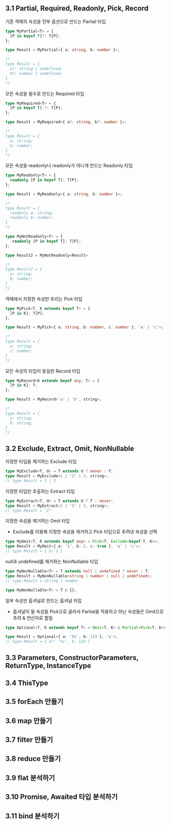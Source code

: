## 3.1 Partial, Required, Readonly, Pick, Record

기존 객체의 속성을 전부 옵션으로 만드는 Partial 타입

```ts
type MyPartial<T> = {
  [P in keyof T]?: T[P];
};

type Result = MyPartial<{ a: string, b: number }>;

/*
type Result = {
  a?: string | undefined;
  b?: number | undefined;
}
*/
```

모든 속성을 필수로 만드는 Required 타입

```ts
type MyRequired<T> = {
  [P in keyof T]-?: T[P];
};

type Result = MyRequired<{ a?: string, b?: number }>;

/*
type Result = {
  a: string;
  b: number;
}
*/
```

모든 속성을 readonly나 readonly가 아니게 만드는 Readonly 타입

```ts
type MyReadonly<T> = {
  readonly [P in keyof T]: T[P];
};

type Result = MyReadonly<{ a: string, b: number }>;

/*
type Result = {
  readonly a: string;
  readonly b: number;
}
*/

type MyNotReadonly<T> = {
  -readonly [P in keyof T]: T[P];
};

type Result2 = MyNotReadonly<Result>

/*
type Result2 = {  
  a: string;  
  b: number;  
}
*/
```

객체에서 지정한 속성만 추리는 Pick 타입

```ts
type MyPick<T, K extends keyof T> = {
  [P in K]: T[P];
};

type Result = MyPick<{ a: string, b: number, c: number }, 'a' | 'c'>;

/*
type Result = {
  a: string;
  c: number;
}
*/
```

모든 속성의 타입이 동일한 Record 타입

```ts
type MyRecord<K extends keyof any, T> = {
  [P in K]: T;
};

type Result = MyRecord<'a' | 'b', string>;

/*
type Result = {
  a: string;
  b: string;
}
*/
```
## 3.2 Exclude, Extract, Omit, NonNullable

지정한 타입을 제거하는 Exclude 타입

```ts
type MyExclude<T, U> = T extends U ? never : T;
type Result = MyExclude<1 | '2' | 3, string>;
// type Result = 1 | 3
```

지정한 타입만 추출하는 Extract 타입

```ts
type MyExtract<T, U> = T extends U ? T : never;
type Result = MyExtract<1 | '2' | 3, string>;
// type Result = "2"
```

지정한 속성을 제거하는 Omit 타입
 - Exclude를 이용해 지정한 속성을 제거하고 Pick 타입으로 추려낸 속성을 선택

```ts
type MyOmit<T, K extends keyof any> = Pick<T, Exclude<keyof T, K>>;
type Result = MyOmit<{ a: '1', b: 2, c: true }, 'a' | 'c'>;
// type Result = { b: 2 }
```

null과 undefined를 제거하는 NonNullable 타입

```ts
type MyNonNullable<T> = T extends null | undefined ? never : T;
type Result = MyNonNullable<string | number | null | undefined>;
// type Result = string | number

type MyNonNullable<T> = T & {};
```

일부 속성만 옵셔널로 만드는 옵셔널 타입
 - 옵셔널이 될 속성을 Pick으로 골라서 Partial을 적용하고 아닌 속성들은 Omit으로 추려 & 연산자로 합침

```ts
type Optional<T, K extends keyof T> = Omit<T, K> & Partial<Pick<T, K>>

type Result = Optional<{ a: 'hi', b: 123 }, 'a'>;
// type Result = { a?: 'hi', b: 123 }
```
## 3.3 Parameters, ConstructorParameters, ReturnType, InstanceType

## 3.4 ThisType

## 3.5 forEach 만들기

## 3.6 map 만들기

## 3.7 filter 만들기

## 3.8 reduce 만들기

## 3.9 flat 분석하기

## 3.10 Promise, Awaited 타입 분석하기

## 3.11 bind 분석하기